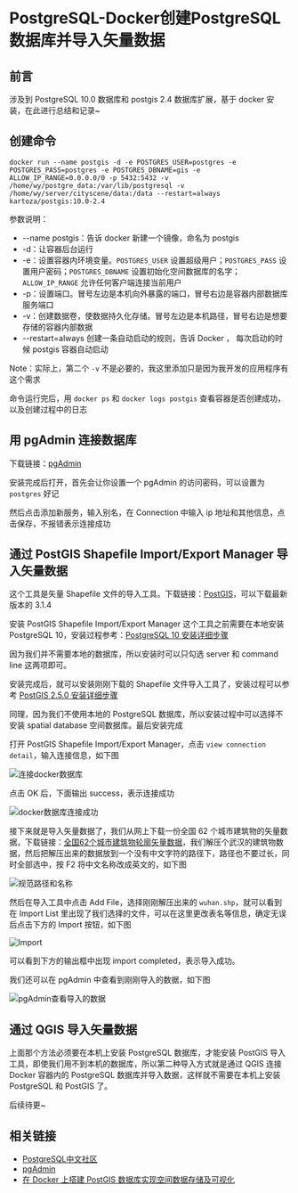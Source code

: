 # PostgreSQL-Docker创建PostgreSQL数据库并导入矢量数据

## 前言
涉及到 PostgreSQL 10.0 数据库和 postgis 2.4 数据库扩展，基于 docker 安装，在此进行总结和记录~

## 创建命令
```
docker run --name postgis -d -e POSTGRES_USER=postgres -e POSTGRES_PASS=postgres -e POSTGRES_DBNAME=gis -e ALLOW_IP_RANGE=0.0.0.0/0 -p 5432:5432 -v /home/wy/postgre_data:/var/lib/postgresql -v /home/wy/server/cityscene/data:/data --restart=always kartoza/postgis:10.0-2.4
```

参数说明：
- --name postgis：告诉 docker 新建一个镜像，命名为 postgis
- -d：让容器后台运行
- -e：设置容器内环境变量。`POSTGRES_USER` 设置超级用户；`POSTGRES_PASS` 设置用户密码；`POSTGRES_DBNAME` 设置初始化空间数据库的名字；`ALLOW_IP_RANGE` 允许任何客户端连接当前用户
- -p：设置端口。冒号左边是本机向外暴露的端口，冒号右边是容器内部数据库服务端口
- -v：创建数据卷，使数据持久化存储。冒号左边是本机路径，冒号右边是想要存储的容器内部数据
- --restart=always 创建一条自动启动的规则，告诉 Docker ， 每次启动的时候 postgis 容器自动启动

Note：实际上，第二个 `-v` 不是必要的，我这里添加只是因为我开发的应用程序有这个需求

命令运行完后，用 `docker ps` 和 `docker logs postgis` 查看容器是否创建成功，以及创建过程中的日志

## 用 pgAdmin 连接数据库
下载链接：[pgAdmin](https://www.pgadmin.org/download/)

安装完成后打开，首先会让你设置一个 pgAdmin 的访问密码，可以设置为 `postgres` 好记

然后点击添加新服务，输入别名，在 Connection 中输入 ip 地址和其他信息，点击保存，不报错表示连接成功

## 通过 PostGIS Shapefile Import/Export Manager 导入矢量数据
这个工具是矢量 Shapefile 文件的导入工具。下载链接：[PostGIS](http://download.osgeo.org/postgis/windows/pg10/)，可以下载最新版本的 3.1.4

安装 PostGIS Shapefile Import/Export Manager 这个工具之前需要在本地安装 PostgreSQL 10，安装过程参考：[PostgreSQL 10 安装详细步骤](https://blog.csdn.net/antma/article/details/83579920)

因为我们并不需要本地的数据库，所以安装时可以只勾选 server 和 command line 这两项即可。

安装完成后，就可以安装刚刚下载的 Shapefile 文件导入工具了，安装过程可以参考 [PostGIS 2.5.0 安装详细步骤](https://blog.csdn.net/antma/article/details/83580859)

同理，因为我们不使用本地的 PostgreSQL 数据库，所以安装过程中可以选择不安装 spatial database 空间数据库。最后安装完成

打开 PostGIS Shapefile Import/Export Manager，点击 `view connection detail`，输入连接信息，如下图

![连接docker数据库](https://blog-1258402410.cos.ap-chengdu.myqcloud.com/blog0803/20210924103213.png)

点击 OK 后，下面输出 success，表示连接成功

![docker数据库连接成功](https://blog-1258402410.cos.ap-chengdu.myqcloud.com/blog0803/20210924103344.png)

接下来就是导入矢量数据了，我们从网上下载一份全国 62 个城市建筑物的矢量数据，下载链接：[全国62个城市建筑物轮廓矢量数据](https://www.sohu.com/a/324288814_100020239)，我们解压个武汉的建筑物数据，然后把解压出来的数据放到一个没有中文字符的路径下，路径也不要过长，同时全部选中，按 F2 将中文名称改成英文的，如下图

![规范路径和名称](https://blog-1258402410.cos.ap-chengdu.myqcloud.com/blog0803/20210924110802.png)

然后在导入工具中点击 Add File，选择刚刚解压出来的 `wuhan.shp`，就可以看到在 Import List 里出现了我们选择的文件，可以在这里更改表名等信息，确定无误后点击下方的 Import 按钮，如下图

![Import](https://blog-1258402410.cos.ap-chengdu.myqcloud.com/blog0803/20210924111102.png)

可以看到下方的输出框中出现 import completed，表示导入成功。

我们还可以在 pgAdmin 中查看到刚刚导入的数据，如下图

![pgAdmin查看导入的数据](https://blog-1258402410.cos.ap-chengdu.myqcloud.com/blog0803/20210924111720.png)

## 通过 QGIS 导入矢量数据
上面那个方法必须要在本机上安装 PostgreSQL 数据库，才能安装 PostGIS 导入工具，即使我们用不到本机的数据库，所以第二种导入方式就是通过 QGIS 连接 Docker 容器内的 PostgreSQL 数据库并导入数据，这样就不需要在本机上安装 PostgreSQL 和 PostGIS 了。

后续待更~

## 相关链接
- [PostgreSQL中文社区](http://www.postgres.cn/v2/document)
- [pgAdmin](https://www.pgadmin.org/download/)
- [在 Docker 上搭建 PostGIS 数据库实现空间数据存储及可视化](https://blog.csdn.net/weixin_33694172/article/details/89733112)
